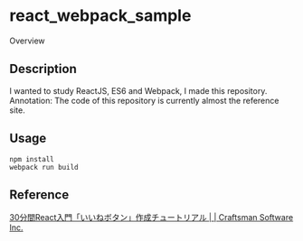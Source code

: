 react_webpack_sample
====

Overview

## Description
I wanted to study ReactJS, ES6 and Webpack, I made this repository.  
Annotation: The code of this repository is currently almost the reference site.

## Usage
```
npm install
webpack run build
```
## Reference
[30分間React入門「いいねボタン」作成チュートリアル \| \| Craftsman Software Inc\.](http://c16e.com/1510161700/)
